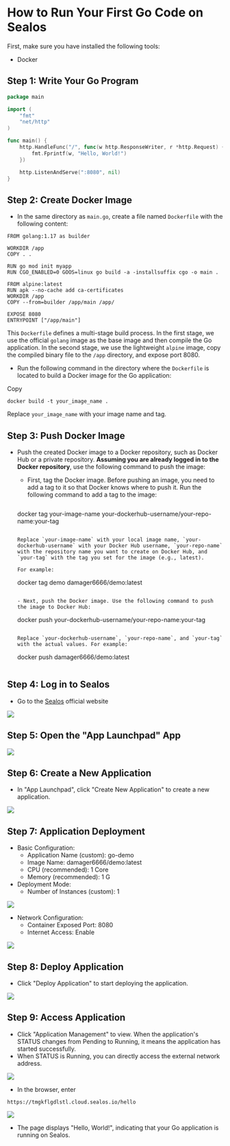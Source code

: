 # How to Run Your First Go Code on Sealos

First, make sure you have installed the following tools:

- Docker

## Step 1: Write Your Go Program

```go
package main

import (
	"fmt"
	"net/http"
)

func main() {
	http.HandleFunc("/", func(w http.ResponseWriter, r *http.Request) {
		fmt.Fprintf(w, "Hello, World!")
	})

	http.ListenAndServe(":8080", nil)
}
```

## Step 2: Create Docker Image

- In the same directory as `main.go`, create a file named `Dockerfile` with the following content:

```
FROM golang:1.17 as builder

WORKDIR /app
COPY . .

RUN go mod init myapp
RUN CGO_ENABLED=0 GOOS=linux go build -a -installsuffix cgo -o main .

FROM alpine:latest
RUN apk --no-cache add ca-certificates
WORKDIR /app
COPY --from=builder /app/main /app/

EXPOSE 8080
ENTRYPOINT ["/app/main"]
```

This `Dockerfile` defines a multi-stage build process. In the first stage, we use the official `golang` image as the base image and then compile the Go application. In the second stage, we use the lightweight `alpine` image, copy the compiled binary file to the `/app` directory, and expose port 8080.

- Run the following command in the directory where the `Dockerfile` is located to build a Docker image for the Go application:

Copy

```
docker build -t your_image_name .
```

Replace `your_image_name` with your image name and tag.

## Step 3: Push Docker Image

- Push the created Docker image to a Docker repository, such as Docker Hub or a private repository. **Assuming you are already logged in to the Docker repository**, use the following command to push the image:

  - First, tag the Docker image. Before pushing an image, you need to add a tag to it so that Docker knows where to push it. Run the following command to add a tag to the image:

    ```
  docker tag your-image-name your-dockerhub-username/your-repo-name:your-tag
    ```
    
    Replace `your-image-name` with your local image name, `your-dockerhub-username` with your Docker Hub username, `your-repo-name` with the repository name you want to create on Docker Hub, and `your-tag` with the tag you set for the image (e.g., latest).

    For example:

    ```
  docker tag demo damager6666/demo:latest
    ```

  - Next, push the Docker image. Use the following command to push the image to Docker Hub:
  
    ```
    docker push your-dockerhub-username/your-repo-name:your-tag
    ```
    
    Replace `your-dockerhub-username`, `your-repo-name`, and `your-tag` with the actual values. For example:

    ```
    docker push damager6666/demo:latest
    ```

## Step 4: Log in to Sealos

- Go to the [Sealos](https://cloud.sealos.io/) official website

![](images/java-example-0.png)

## Step 5: Open the "App Launchpad" App

![](images/java-example-3.png)

## Step 6: Create a New Application

- In "App Launchpad", click "Create New Application" to create a new application.

![](images/java-example-4.png)

## Step 7: Application Deployment

- Basic Configuration:
  - Application Name (custom): go-demo
  - Image Name: damager6666/demo:latest
  - CPU (recommended): 1 Core
  - Memory (recommended): 1 G
- Deployment Mode:
  - Number of Instances (custom): 1

![](images/java-example-5.png)

- Network Configuration:
  - Container Exposed Port: 8080
  - Internet Access: Enable

![](images/java-example-6.png)

## Step 8: Deploy Application

- Click "Deploy Application" to start deploying the application.

![](images/java-example-7.png)

## Step 9: Access Application

- Click "Application Management" to view. When the application's STATUS changes from Pending to Running, it means the application has started successfully.
- When STATUS is Running, you can directly access the external network address.

![](images/java-example-8.png)

- In the browser, enter

```
https://tmgkflgdlstl.cloud.sealos.io/hello
```

![](images/java-example-9.png)

- The page displays "Hello, World!", indicating that your Go application is running on Sealos.